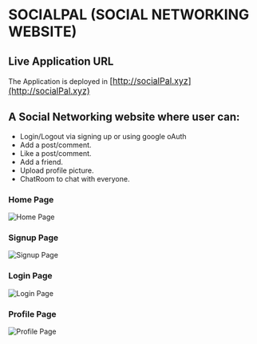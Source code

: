 # SOCIALPAL (SOCIAL NETWORKING WEBSITE)

## Live Application URL

The Application is deployed in <big>[http://socialPal.xyz](http://socialPal.xyz)</big>

## A Social Networking website where user can:

- Login/Logout via signing up or using google oAuth
- Add a post/comment.
- Like a post/comment.
- Add a friend.
- Upload profile picture.
- ChatRoom to chat with everyone.

### Home Page

![Home Page](/images/homepage.png)

### Signup Page

![Signup Page](/images/signup_page.png)

### Login Page

![Login Page](/images/login_page.png)

### Profile Page

![Profile Page](/images/profile_page.png)


